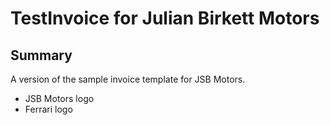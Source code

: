 # TestInvoice for Julian Birkett Motors

## Summary
A version of the sample invoice template for JSB Motors.

* JSB Motors logo
* Ferrari logo

